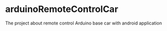 # arduinoRemoteControlCar
The project about remote control Arduino base car  with android application
